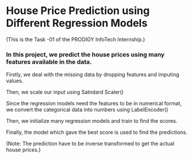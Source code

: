 # House Price Prediction using Different Regression Models

(This is the Task -01 of the PRODIGY InfoTech Internship.)

### In this project, we predict the house prices using many features available in the data.

Firstly, we deal with the missing data by dropping features and imputing values.

Then, we scale our input using Satndard Scaler()

Since the regression models need the features to be in numerical format, we convert the categorical data into numbers using LabelEncoder()

Then, we initialize many regression models and train to find the scores.

Finally, the model which gave the best score is used to find the predictions.

(Note: The prediction have to be inverse transformed to get the actual house prices.)